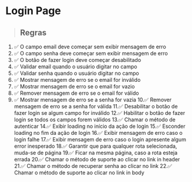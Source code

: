 # Login Page

> ## Regras
1. ✅ O campo email deve começar sem exibir mensagem de erro
2. ✅ O campo senha deve começar sem exibir mensagem de erro
3. ✅ O botão de fazer login deve começar desabilitado
4. ✅ Validar email quando o usuário digitar no campo
5. ✅ Validar senha quando o usuário digitar no campo
6. ✅ Mostrar mensagem de erro se o email for inválido
7. ✅ Mostrar mensagem de erro se o email for vazio
8. ✅ Remover mensagem de erro se o email for válido
9. ✅ Mostrar mensagem de erro se a senha for vazia
10.✅ Remover mensagem de erro se a senha for válida
11.✅ Desabilitar o botão de fazer login se algum campo for inválido
12.✅ Habilitar o botão de fazer login se todos os campos forem válidos
13.✅ Chamar o método de autenticar
14.✅ Exibir loading no início da ação de login
15.✅ Esconder loading no fim da ação de login
16.✅ Exibir mensagem de erro caso o login falhe
17.✅ Exibir mensagem de erro caso o login apresente algum error inesperado
18.✅ Garantir que para qualquer rota selecionada, muda-se de página
19.✅ Ficar na mesma página, caso a rota esteja errada
20.✅ Chamar o método de suporte ao clicar no link in header
21.✅ Chamar o método de recuperar senha ao clicar no link
22.✅ Chamar o método de suporte ao clicar no link in body